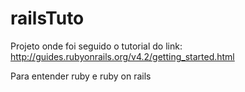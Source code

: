 # railsTuto

Projeto onde foi seguido o tutorial do link:
http://guides.rubyonrails.org/v4.2/getting_started.html

Para entender ruby e ruby on rails
